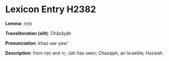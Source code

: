 # Lexicon Entry H2382

**Lemma**: חֲזָיָה

**Transliteration (xlit)**: Chăzâyâh

**Pronunciation**: khaz-aw-yaw'

**Description**:
from חָזָה and יָהּ; Jah has seen; Chazajah, an Israelite; Hazaiah.
